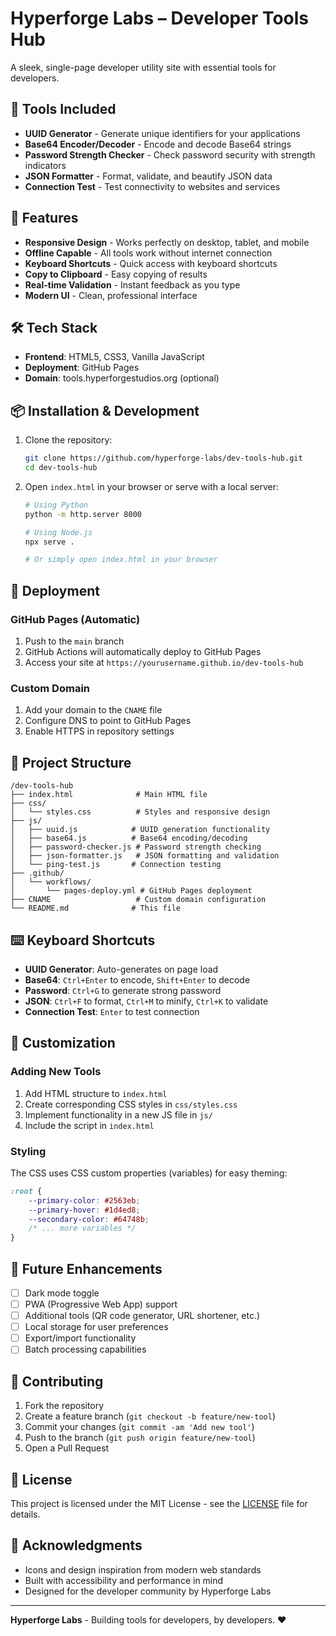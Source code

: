 # Hyperforge Labs – Developer Tools Hub

A sleek, single-page developer utility site with essential tools for developers.

## 🔧 Tools Included

- **UUID Generator** - Generate unique identifiers for your applications
- **Base64 Encoder/Decoder** - Encode and decode Base64 strings
- **Password Strength Checker** - Check password security with strength indicators
- **JSON Formatter** - Format, validate, and beautify JSON data
- **Connection Test** - Test connectivity to websites and services

## 🚀 Features

- **Responsive Design** - Works perfectly on desktop, tablet, and mobile
- **Offline Capable** - All tools work without internet connection
- **Keyboard Shortcuts** - Quick access with keyboard shortcuts
- **Copy to Clipboard** - Easy copying of results
- **Real-time Validation** - Instant feedback as you type
- **Modern UI** - Clean, professional interface

## 🛠️ Tech Stack

- **Frontend**: HTML5, CSS3, Vanilla JavaScript
- **Deployment**: GitHub Pages
- **Domain**: tools.hyperforgestudios.org (optional)

## 📦 Installation & Development

1. Clone the repository:
   ```bash
   git clone https://github.com/hyperforge-labs/dev-tools-hub.git
   cd dev-tools-hub
   ```

2. Open `index.html` in your browser or serve with a local server:
   ```bash
   # Using Python
   python -m http.server 8000
   
   # Using Node.js
   npx serve .
   
   # Or simply open index.html in your browser
   ```

## 🚀 Deployment

### GitHub Pages (Automatic)

1. Push to the `main` branch
2. GitHub Actions will automatically deploy to GitHub Pages
3. Access your site at `https://yourusername.github.io/dev-tools-hub`

### Custom Domain

1. Add your domain to the `CNAME` file
2. Configure DNS to point to GitHub Pages
3. Enable HTTPS in repository settings

## 📁 Project Structure

```
/dev-tools-hub
├── index.html              # Main HTML file
├── css/
│   └── styles.css          # Styles and responsive design
├── js/
│   ├── uuid.js            # UUID generation functionality
│   ├── base64.js          # Base64 encoding/decoding
│   ├── password-checker.js # Password strength checking
│   ├── json-formatter.js   # JSON formatting and validation
│   └── ping-test.js       # Connection testing
├── .github/
│   └── workflows/
│       └── pages-deploy.yml # GitHub Pages deployment
├── CNAME                   # Custom domain configuration
└── README.md              # This file
```

## ⌨️ Keyboard Shortcuts

- **UUID Generator**: Auto-generates on page load
- **Base64**: `Ctrl+Enter` to encode, `Shift+Enter` to decode
- **Password**: `Ctrl+G` to generate strong password
- **JSON**: `Ctrl+F` to format, `Ctrl+M` to minify, `Ctrl+K` to validate
- **Connection Test**: `Enter` to test connection

## 🎨 Customization

### Adding New Tools

1. Add HTML structure to `index.html`
2. Create corresponding CSS styles in `css/styles.css`
3. Implement functionality in a new JS file in `js/`
4. Include the script in `index.html`

### Styling

The CSS uses CSS custom properties (variables) for easy theming:

```css
:root {
    --primary-color: #2563eb;
    --primary-hover: #1d4ed8;
    --secondary-color: #64748b;
    /* ... more variables */
}
```

## 🔮 Future Enhancements

- [ ] Dark mode toggle
- [ ] PWA (Progressive Web App) support
- [ ] Additional tools (QR code generator, URL shortener, etc.)
- [ ] Local storage for user preferences
- [ ] Export/import functionality
- [ ] Batch processing capabilities

## 🤝 Contributing

1. Fork the repository
2. Create a feature branch (`git checkout -b feature/new-tool`)
3. Commit your changes (`git commit -am 'Add new tool'`)
4. Push to the branch (`git push origin feature/new-tool`)
5. Open a Pull Request

## 📄 License

This project is licensed under the MIT License - see the [LICENSE](LICENSE) file for details.

## 🙏 Acknowledgments

- Icons and design inspiration from modern web standards
- Built with accessibility and performance in mind
- Designed for the developer community by Hyperforge Labs

---

**Hyperforge Labs** - Building tools for developers, by developers. ❤️
